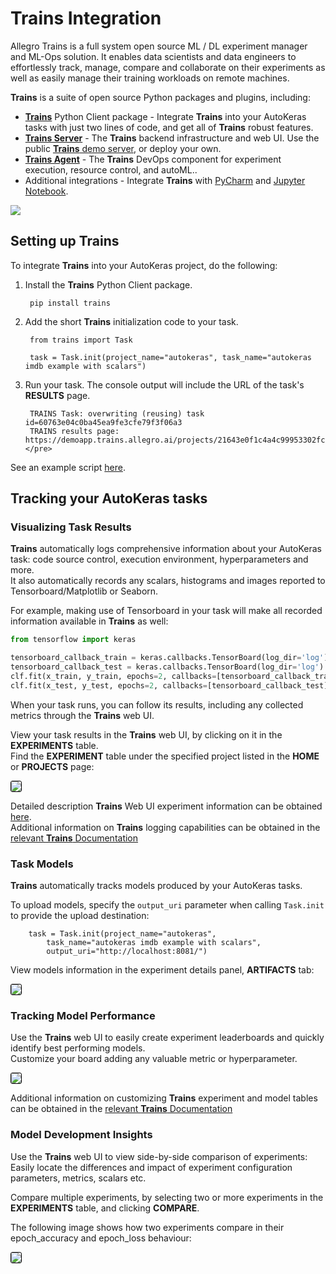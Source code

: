 # Trains Integration

Allegro Trains is a full system open source ML / DL experiment manager and ML-Ops solution.
It enables data scientists and data engineers to effortlessly track, manage, compare and collaborate on their experiments as well as easily manage their training workloads on remote machines.

**Trains** is a suite of open source Python packages and plugins, including:

* [**Trains**](https://github.com/allegroai/trains) Python Client package - Integrate **Trains** into your AutoKeras tasks with just two lines of code, and get all of **Trains** robust features. 
* [**Trains Server**](https://github.com/allegroai/trains-server) - The **Trains** backend infrastructure and web UI. Use the public [**Trains** demo server](https://demoapp.trains.allegro.ai), or deploy your own.
* [**Trains Agent**](https://github.com/allegroai/trains-agent) -  The **Trains** DevOps component for experiment execution, resource control, and autoML..
* Additional integrations - Integrate **Trains** with [PyCharm](https://github.com/allegroai/trains-pycharm-plugin) and [Jupyter Notebook](https://github.com/allegroai/trains-jupyter-plugin). 

<img src="https://allegro.ai/docs/img/trains/gif/webapp_screenshots.gif">

## Setting up Trains

To integrate **Trains** into your AutoKeras project, do the following:

1. Install the **Trains** Python Client package.

        pip install trains

1. Add the short **Trains** initialization code to your task.

        from trains import Task
        
        task = Task.init(project_name="autokeras", task_name="autokeras imdb example with scalars")

1. Run your task. The console output will include the URL of the task's **RESULTS** page.
    
        TRAINS Task: overwriting (reusing) task id=60763e04c0ba45ea9fe3cfe79f3f06a3
        TRAINS results page: https://demoapp.trains.allegro.ai/projects/21643e0f1c4a4c99953302fc88a1a84c/experiments/60763e04c0ba45ea9fe3cfe79f3f06a3/output/log</code></pre>

See an example script [here](https://github.com/allegroai/trains/blob/master/examples/autokeras/autokeras_imdb_example.py).

## Tracking your AutoKeras tasks
### Visualizing Task Results

**Trains** automatically logs comprehensive information about your AutoKeras task: code source control, execution environment, hyperparameters and more.  
It also automatically records any scalars, histograms and images reported to Tensorboard/Matplotlib or Seaborn.

For example, making use of Tensorboard in your task will make all recorded information available in **Trains** as well:

```python
from tensorflow import keras

tensorboard_callback_train = keras.callbacks.TensorBoard(log_dir='log')
tensorboard_callback_test = keras.callbacks.TensorBoard(log_dir='log')
clf.fit(x_train, y_train, epochs=2, callbacks=[tensorboard_callback_train])
clf.fit(x_test, y_test, epochs=2, callbacks=[tensorboard_callback_test])
```

When your task runs, you can follow its results, including any collected metrics through the **Trains** web UI.

View your task results in the **Trains** web UI, by clicking on it in the **EXPERIMENTS** table.  
Find the **EXPERIMENT** table under the specified project listed in the **HOME** or **PROJECTS** page:  

<img src="https://allegro-datasets.s3.amazonaws.com/erez/Selection_028.png" style="border: 1px solid black; border-radius:3px">


Detailed description **Trains** Web UI experiment information can be obtained [here](https://allegro.ai/docs/webapp/webapp_exp_details/).  
Additional information on **Trains** logging capabilities can be obtained in the [relevant **Trains** Documentation](https://allegro.ai/docs/concepts_arch/concepts_arch/#logging)

### Task Models

**Trains** automatically tracks models produced by your AutoKeras tasks.

To upload models, specify the `output_uri` parameter when calling `Task.init` to provide the upload destination:

        task = Task.init(project_name="autokeras", 
            task_name="autokeras imdb example with scalars",
            output_uri="http://localhost:8081/")

View models information in the experiment details panel, **ARTIFACTS** tab:  

<img id="myImg_01" class="modalImg" src="https://allegro-datasets.s3.amazonaws.com/erez/Selection_029.png" style="border: 1px solid black; border-radius:3px">

### Tracking Model Performance

Use the **Trains** web UI to easily create experiment leaderboards and quickly identify best performing models.  
Customize your board adding any valuable metric or hyperparameter.

<img id="myImg_03" class="modalImg" src="https://allegro-datasets.s3.amazonaws.com/erez/Selection_031.png" style="border: 1px solid black; border-radius:3px">  

Additional information on customizing **Trains** experiment and model tables can be obtained in the [relevant **Trains** Documentation](https://allegro.ai/docs/webapp/webapp_exp_table/#customize-the-experiments-table)

### Model Development Insights

Use the **Trains** web UI to view side-by-side comparison of experiments: Easily locate the differences and impact of experiment configuration parameters, metrics, scalars etc.

Compare multiple experiments, by selecting two or more experiments in the **EXPERIMENTS** table, and clicking **COMPARE**.

The following image shows how two experiments compare in their epoch_accuracy and epoch_loss behaviour:

<img id="myImg_02" class="modalImg" src="https://allegro-datasets.s3.amazonaws.com/erez/Selection_030.png" style="border: 1px solid black; border-radius:3px">
